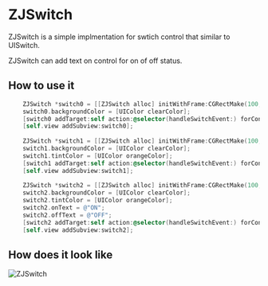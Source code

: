 ZJSwitch
========

ZJSwitch is a simple implmentation for swtich control that similar to UISwitch. 

ZJSwitch can add text on control for on of off status.

How to use it
--------

```Objective-C
    ZJSwitch *switch0 = [[ZJSwitch alloc] initWithFrame:CGRectMake(100, 100, 60, 31)];
    switch0.backgroundColor = [UIColor clearColor];
    [switch0 addTarget:self action:@selector(handleSwitchEvent:) forControlEvents:UIControlEventValueChanged];
    [self.view addSubview:switch0];
    
    ZJSwitch *switch1 = [[ZJSwitch alloc] initWithFrame:CGRectMake(100, 140, 60, 31)];
    switch1.backgroundColor = [UIColor clearColor];
    switch1.tintColor = [UIColor orangeColor];
    [switch1 addTarget:self action:@selector(handleSwitchEvent:) forControlEvents:UIControlEventValueChanged];
    [self.view addSubview:switch1];
    
    ZJSwitch *switch2 = [[ZJSwitch alloc] initWithFrame:CGRectMake(100, 180, 80, 31)];
    switch2.backgroundColor = [UIColor clearColor];
    switch2.tintColor = [UIColor orangeColor];
    switch2.onText = @"ON";
    switch2.offText = @"OFF";
    [switch2 addTarget:self action:@selector(handleSwitchEvent:) forControlEvents:UIControlEventValueChanged];
    [self.view addSubview:switch2];
```

How does it look like
--------

![ZJSwitch](http://jameszjhe.qiniudn.com/zjswitch)


